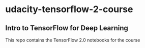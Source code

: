 # udacity-tensorflow-2-course

## Intro to TensorFlow for Deep Learning

This repo contains the TensorFlow 2.0 notebooks for the course